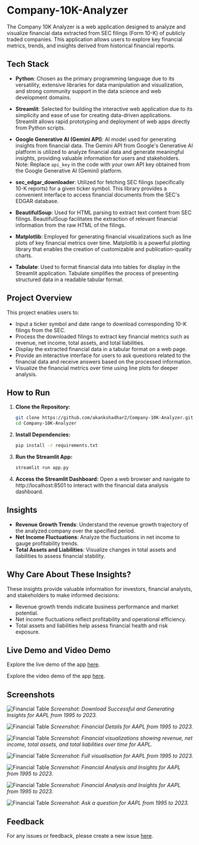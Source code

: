 # Company-10K-Analyzer

The Company 10K Analyzer is a web application designed to analyze and visualize financial data extracted from SEC filings (Form 10-K) of publicly traded companies. This application allows users to explore key financial metrics, trends, and insights derived from historical financial reports.

## Tech Stack

- **Python**: Chosen as the primary programming language due to its versatility, extensive libraries for data manipulation and visualization, and strong community support in the data science and web development domains.
  
- **Streamlit**: Selected for building the interactive web application due to its simplicity and ease of use for creating data-driven applications. Streamlit allows rapid prototyping and deployment of web apps directly from Python scripts.

- **Google Generative AI (Gemini API)**: AI model used for generating insights from financial data. The Gemini API from Google's Generative AI platform is utilized to analyze financial data and generate meaningful insights, providing valuable information for users and stakeholders.
Note: Replace `api_key` in the code with your own API key obtained from the Google Generative AI (Gemini) platform.

- **sec_edgar_downloader**: Utilized for fetching SEC filings (specifically 10-K reports) for a given ticker symbol. This library provides a convenient interface to access financial documents from the SEC's EDGAR database.

- **BeautifulSoup**: Used for HTML parsing to extract text content from SEC filings. BeautifulSoup facilitates the extraction of relevant financial information from the raw HTML of the filings.

- **Matplotlib**: Employed for generating financial visualizations such as line plots of key financial metrics over time. Matplotlib is a powerful plotting library that enables the creation of customizable and publication-quality charts.

- **Tabulate**: Used to format financial data into tables for display in the Streamlit application. Tabulate simplifies the process of presenting structured data in a readable tabular format.

## Project Overview

This project enables users to:

- Input a ticker symbol and date range to download corresponding 10-K filings from the SEC.
- Process the downloaded filings to extract key financial metrics such as revenue, net income, total assets, and total liabilities.
- Display the extracted financial data in a tabular format on a web page.
- Provide an interactive interface for users to ask questions related to the financial data and receive answers based on the processed information.
- Visualize the financial metrics over time using line plots for deeper analysis.



## How to Run

1. **Clone the Repository:**
   ```bash
   git clone https://github.com/akankshadhar2/Company-10K-Analyzer.git
   cd Company-10K-Analyzer
2. **Install Dependencies:**
   ```bash
   pip install -r requirements.txt
3. **Run the Streamlit App:**
   ```bash
   streamlit run app.py
4. **Access the Streamlit Dashboard:**
   Open a web browser and navigate to http://localhost:8501 to interact with the financial data analysis dashboard.

## Insights

- **Revenue Growth Trends**: Understand the revenue growth trajectory of the analyzed company over the specified period.
- **Net Income Fluctuations**: Analyze the fluctuations in net income to gauge profitability trends.
- **Total Assets and Liabilities**: Visualize changes in total assets and liabilities to assess financial stability.
  
## Why Care About These Insights?

These insights provide valuable information for investors, financial analysts, and stakeholders to make informed decisions:

- Revenue growth trends indicate business performance and market potential.
- Net income fluctuations reflect profitability and operational efficiency.
- Total assets and liabilities help assess financial health and risk exposure.

## Live Demo and Video Demo

Explore the live demo of the app [here](https://company-10k-analyzer.streamlit.app/).

Explore the video demo of the app [here](https://drive.google.com/file/d/1fc60fyt2ICgrCA_zJvlYn5HllCJhkViB/view?usp=sharing).

## Screenshots

![Financial Table](Screenshots/Generating%20Insights.png)
*Screenshot: Download Successful and Generating Insights for AAPL from 1995 to 2023.*

![Financial Table](Screenshots/FD4.png)
*Screenshot: Financial Details for AAPL from 1995 to 2023.*

![Financial Table](Screenshots/FV1.png)
*Screenshot: Financial visualizations showing revenue, net income, total assets, and total liabilities over time for AAPL.*

![Financial Table](Screenshots/TOTAL%20FV.png)
*Screenshot: Full visualisation for AAPL from 1995 to 2023.*

![Financial Table](Screenshots/FA1.png)
*Screenshot: Financial Analysis and Insights for AAPL from 1995 to 2023.*

![Financial Table](Screenshots/FA2.png)
*Screenshot: Financial Analysis and Insights for AAPL from 1995 to 2023.*


![Financial Table](Screenshots/ASK.png)
*Screenshot: Ask a question for AAPL from 1995 to 2023.*

## Feedback

For any issues or feedback, please create a new issue [here](https://github.com/akankshadhar2/Company-10K-Analyzer/issues).



   
